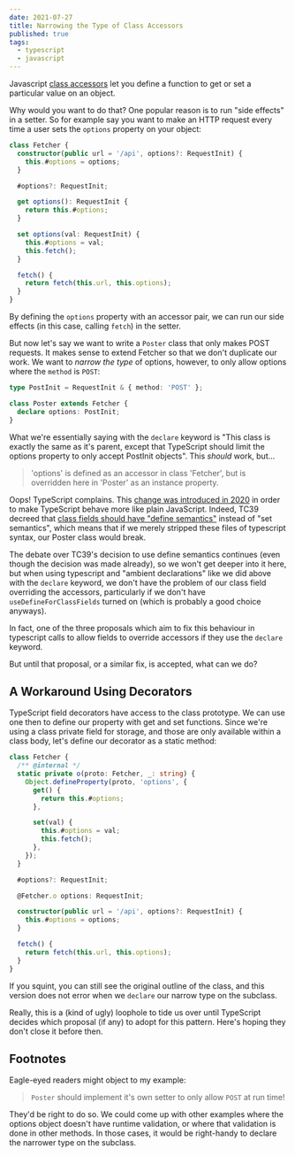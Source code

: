 ```yaml
---
date: 2021-07-27
title: Narrowing the Type of Class Accessors
published: true
tags:
  - typescript
  - javascript
---
```


Javascript [class
accessors](https://developer.mozilla.org/en-US/docs/Web/JavaScript/Reference/Functions/get)
let you define a function to get or set a particular value on an object.

Why would you want to do that? One popular reason is to run "side effects" in a
setter. So for example say you want to make an HTTP request every time a user
sets the `options` property on your object:
 
```ts
class Fetcher {
  constructor(public url = '/api', options?: RequestInit) {
    this.#options = options;
  }

  #options?: RequestInit;

  get options(): RequestInit {
    return this.#options;
  }

  set options(val: RequestInit) {
    this.#options = val;
    this.fetch();
  }

  fetch() {
    return fetch(this.url, this.options);
  }
}
```

By defining the `options` property with an accessor pair, we can run our side
effects (in this case, calling `fetch`) in the setter.

But now let's say we want to write a `Poster` class that only makes POST
requests. It makes sense to extend Fetcher so that we don't duplicate our work.
We want to _narrow the type_ of options, however, to only allow options where
the `method` is `POST`:

```ts
type PostInit = RequestInit & { method: 'POST' };

class Poster extends Fetcher {
  declare options: PostInit;
}
```

What we're essentially saying with the `declare` keyword is "This class is
exactly the same as it's parent, except that TypeScript should limit the
options property to only accept PostInit objects". This _should_ work, but...

> 'options' is defined as an accessor in class 'Fetcher', but is overridden
> here in 'Poster' as an instance property.

Oops! TypeScript complains. This [change was introduced in
2020](https://github.com/microsoft/TypeScript/pull/37894) in order to make
TypeScript behave more like plain JavaScript. Indeed, TC39 decreed that [class
fields should have "define
semantics"](https://github.com/tc39/proposal-class-fields#public-fields-created-with-objectdefineproperty)
instead of "set semantics", which means that if we merely stripped these files
of typescript syntax, our Poster class would break.

The debate over TC39's decision to use define semantics continues (even though
the decision was made already), so we won't get deeper into it here, but when
using typescript and "ambient declarations" like we did above with the
`declare` keyword, we don't have the problem of our class field overriding the
accessors, particularly if we don't have `useDefineForClassFields` turned on
(which is probably a good choice anyways).

In fact, one of the three proposals which aim to fix this behaviour in
typescript calls to allow fields to override accessors if they use the
`declare` keyword.

But until that proposal, or a similar fix, is accepted, what can we do?

## A Workaround Using Decorators

TypeScript field decorators have access to the class prototype. We can use one
then to define our property with get and set functions. Since we're using a
class private field for storage, and those are only available within a class
body, let's define our decorator as a static method:

```ts
class Fetcher {
  /** @internal */
  static private o(proto: Fetcher, _: string) {
    Object.defineProperty(proto, 'options', {
      get() {
        return this.#options;
      },

      set(val) {
        this.#options = val;
        this.fetch();
      },
    });
  }

  #options?: RequestInit;

  @Fetcher.o options: RequestInit;

  constructor(public url = '/api', options?: RequestInit) {
    this.#options = options;
  }

  fetch() {
    return fetch(this.url, this.options);
  }
}
```

If you squint, you can still see the original outline of the class, and this
version does not error when we `declare` our narrow type on the subclass.

Really, this is a (kind of ugly) loophole to tide us over until TypeScript
decides which proposal (if any) to adopt for this pattern. Here's hoping they
don't close it before then.

## Footnotes

Eagle-eyed readers might object to my example: 

> `Poster` should implement it's own setter to only allow `POST` at run time!

They'd be right to do so. We could come up with other examples where the
options object doesn't have runtime validation, or where that validation is
done in other methods. In those cases, it would be right-handy to declare the
narrower type on the subclass.
